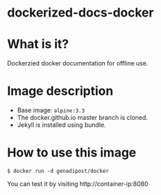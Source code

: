 # dockerized-docs-docker

# What is it?
Dockerzied docker documentation for offline use.

# Image description #
- Base image: `alpine:3.3`
- The docker.github.io master branch is cloned.
- Jekyll is installed using bundle.

# How to use this image #

```console
$ docker run -d genadipost/docker

```
You can test it by visiting http://container-ip:8080
